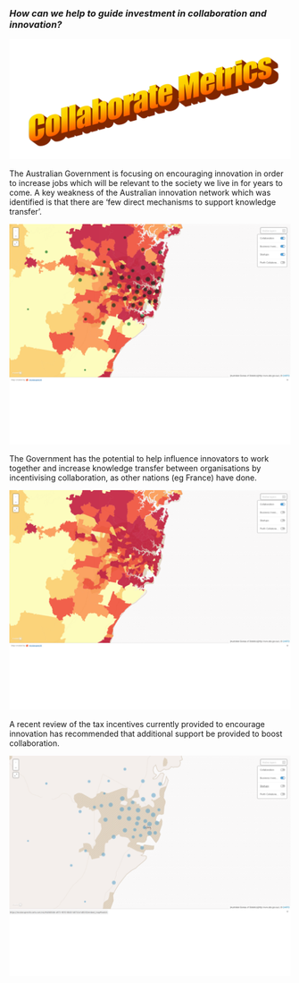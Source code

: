 ### _How can we help to guide investment in collaboration and innovation?_

![EY NICE WORDART DARD](https://raw.githubusercontent.com/Macca2805/collaboration-metrics/master/wordart.png)

The Australian Government is focusing on encouraging innovation in order to increase jobs which will be relevant to the society we live in for years to come. A key weakness of the Australian innovation network which was identified is that there are ‘few direct mechanisms to support knowledge transfer’.

![LOOK PRETTY COLORS](https://raw.githubusercontent.com/Macca2805/collaboration-metrics/master/1.png)

The Government has the potential to help influence innovators to work together and increase knowledge transfer between organisations by incentivising collaboration, as other nations (eg France) have done.

![OMG DOTS ERRWHERE](https://raw.githubusercontent.com/Macca2805/collaboration-metrics/master/2.png)

A recent review of the tax incentives currently provided to encourage innovation has recommended that additional support be provided to boost collaboration.

![GIT GOOD](https://raw.githubusercontent.com/Macca2805/collaboration-metrics/master/3.png)
